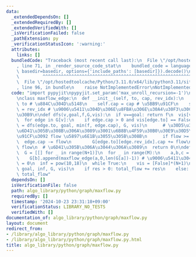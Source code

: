 ```yaml
---
data:
  _extendedDependsOn: []
  _extendedRequiredBy: []
  _extendedVerifiedWith: []
  _isVerificationFailed: false
  _pathExtension: py
  _verificationStatusIcon: ':warning:'
  attributes:
    links: []
  bundledCode: "Traceback (most recent call last):\n  File \"/opt/hostedtoolcache/Python/3.11.0/x64/lib/python3.11/site-packages/onlinejudge_verify/documentation/build.py\"\
    , line 71, in _render_source_code_stat\n    bundled_code = language.bundle(stat.path,\
    \ basedir=basedir, options={'include_paths': [basedir]}).decode()\n          \
    \         ^^^^^^^^^^^^^^^^^^^^^^^^^^^^^^^^^^^^^^^^^^^^^^^^^^^^^^^^^^^^^^^^^^^^^^^^^^^^^^^^^\n\
    \  File \"/opt/hostedtoolcache/Python/3.11.0/x64/lib/python3.11/site-packages/onlinejudge_verify/languages/python.py\"\
    , line 96, in bundle\n    raise NotImplementedError\nNotImplementedError\n"
  code: "import pypyjit\npypyjit.set_param('max_unroll_recursion=-1')\nsys.setrecursionlimit(10**7)\n\
    \nclass maxflow_edge:\n  def __init__(self, to, cap, rev_idx):\n    self.to =\
    \ to # \u884C\u304D\u5148\n    self.cap = cap # \u5BB9\u91CF\n    self.rev_idx\
    \ = rev_idx # \u9006\u5411\u304D\u306E\u8FBA\u306E\u30A4\u30F3\u30C7\u30C3\u30AF\
    \u30B9\n\ndef dfs(v,goal,f,G,vis):\n  if v==goal: return f\n  vis[v] = True\n\
    \  for edge in G[v]:\n    if edge.cap > 0 and vis[edge.to] == False:\n      flow\
    \ = dfs(edge.to, goal, min(f, edge.cap), G, vis)\n      # \u30D5\u30ED\u30FC\u3092\
    \u6D41\u305B\u308B\u306A\u3089\u3001\u6B8B\u4F59\u30B0\u30E9\u30D5\u306E\u5BB9\
    \u91CF\u3092 flow \u5897\u6E1B\u3055\u305B\u308B\n      if flow >= 1:\n      \
    \  edge.cap -= flow\n        G[edge.to][edge.rev_idx].cap += flow\n        return\
    \ flow\n  # \u6D41\u305B\u306A\u3044\u306A\u3089\n  return 0\n\ndef maxflow(N,M,start,goal):\n\
    \  G = [[] for _ in range(N+1)]\n  for _ in range(M):\n    a,b,c = ms()\n    G[a].append(maxflow_edge(b,c,len(G[b])))\n\
    \    G[b].append(maxflow_edge(a,0,len(G[a])-1)) # \u9006\u5411\u304D\n  total_flow\
    \ = 0\n  inf = pow(10,18)\n  while True:\n    vis = [False]*(N+1)\n    res = dfs(start,\
    \ goal, inf, G, vis)\n    if res > 0: total_flow += res\n    else: break\n  return\
    \ total_flow"
  dependsOn: []
  isVerificationFile: false
  path: algo_library/python/graph/maxflow.py
  requiredBy: []
  timestamp: '2024-10-23 23:31:18+09:00'
  verificationStatus: LIBRARY_NO_TESTS
  verifiedWith: []
documentation_of: algo_library/python/graph/maxflow.py
layout: document
redirect_from:
- /library/algo_library/python/graph/maxflow.py
- /library/algo_library/python/graph/maxflow.py.html
title: algo_library/python/graph/maxflow.py
---
```

